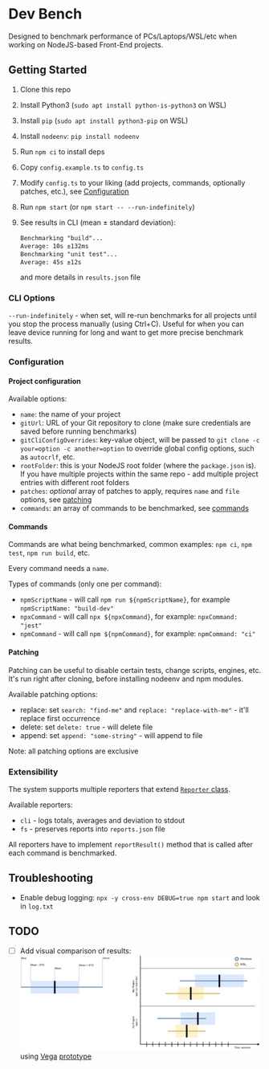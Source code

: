 # Dev Bench

Designed to benchmark performance of PCs/Laptops/WSL/etc when working on NodeJS-based Front-End projects.

## Getting Started

1. Clone this repo
2. Install Python3 (`sudo apt install python-is-python3` on WSL)
3. Install `pip` (`sudo apt install python3-pip` on WSL)
4. Install `nodeenv`: `pip install nodeenv`
5. Run `npm ci` to install deps
6. Copy `config.example.ts` to `config.ts`
7. Modify `config.ts` to your liking (add projects, commands, optionally patches, etc.), see [Configuration](#configuration)
8. Run `npm start` (or `npm start -- --run-indefinitely`)
9. See results in CLI (mean ± standard deviation):

   ```
   Benchmarking "build"...
   Average: 10s ±132ms
   Benchmarking "unit test"...
   Average: 45s ±12s
   ```

   and more details in `results.json` file

### CLI Options

`--run-indefinitely` - when set, will re-run benchmarks for all projects until you stop the process manually (using Ctrl+C). Useful for when you can leave device running for long and want to get more precise benchmark results.

### Configuration

#### Project configuration

Available options:

- `name`: the name of your project
- `gitUrl`: URL of your Git repository to clone (make sure credentials are saved before running benchmarks)
- `gitCliConfigOverrides`: key-value object, will be passed to `git clone -c your=option -c another=option` to override global config options, such as `autocrlf`, etc.
- `rootFolder`: this is your NodeJS root folder (where the `package.json` is). If you have multiple projects within the same repo - add multiple project entries with different root folders
- `patches`: _optional_ array of patches to apply, requires `name` and `file` options, see [patching](#patching)
- `commands`: an array of commands to be benchmarked, see [commands](#commands)

#### Commands

Commands are what being benchmarked, common examples: `npm ci`, `npm test`, `npm run build`, etc.

Every command needs a `name`.

Types of commands (only one per command):

- `npmScriptName` - will call `npm run ${npmScriptName}`, for example `npmScriptName: "build-dev"`
- `npxCommand` - will call `npx ${npxCommand}`, for example: `npxCommand: "jest"`
- `npmCommand` - will call `npm ${npmCommand}`, for example: `npmCommand: "ci"`

#### Patching

Patching can be useful to disable certain tests, change scripts, engines, etc. It's run right after cloning, before installing nodeenv and npm modules.

Available patching options:

- replace: set `search: "find-me"` and `replace: "replace-with-me"` - it'll replace first occurrence
- delete: set `delete: true` - will delete file
- append: set `append: "some-string"` - will append to file

Note: all patching options are exclusive <!-- TODO: make it apparent in types -->

### Extensibility

The system supports multiple reporters that extend [`Reporter` class](./reporters/Reporter.ts).

Available reporters:

- `cli` - logs totals, averages and deviation to stdout
- `fs` - preserves reports into `reports.json` file

All reporters have to implement `reportResult()` method that is called after each command is benchmarked.

<!-- TODO: add visual reporter, probably at the end of all benchmarks? -->

## Troubleshooting

- Enable debug logging: `npx -y cross-env DEBUG=true npm start` and look in `log.txt`

## TODO

- [ ] Add visual comparison of results: ![chart design](design.png) using [Vega](https://vega.github.io/editor) [prototype](design.json)
